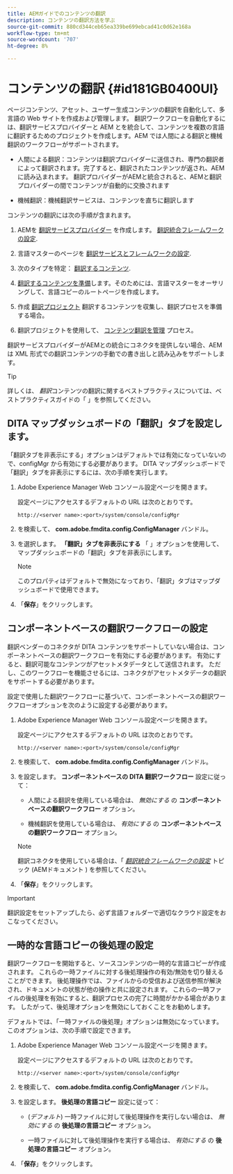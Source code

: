 ```yaml
---
title: AEMガイドでのコンテンツの翻訳
description: コンテンツの翻訳方法を学ぶ
source-git-commit: 880cd344ceb65ea339be699ebcad41c0d62e168a
workflow-type: tm+mt
source-wordcount: '707'
ht-degree: 8%

---
```


# コンテンツの翻訳 {#id181GB0400UI}

ページコンテンツ、アセット、ユーザー生成コンテンツの翻訳を自動化して、多言語の Web サイトを作成および管理します。 翻訳ワークフローを自動化するには、翻訳サービスプロバイダーと AEM とを統合して、コンテンツを複数の言語に翻訳するためのプロジェクトを作成します。AEM では人間による翻訳と機械翻訳のワークフローがサポートされます。

- 人間による翻訳：コンテンツは翻訳プロバイダーに送信され、専門の翻訳者によって翻訳されます。完了すると、翻訳されたコンテンツが返され、AEMに読み込まれます。 翻訳プロバイダーがAEMと統合されると、AEMと翻訳プロバイダーの間でコンテンツが自動的に交換されます

- 機械翻訳：機械翻訳サービスは、コンテンツを直ちに翻訳します


コンテンツの翻訳には次の手順が含まれます。

1. AEMを [翻訳サービスプロバイダー](https://helpx.adobe.com/experience-manager/6-5/sites/administering/using/tc-tic.html#ConnectingtoaTranslationServiceProvider) を作成します。 [翻訳統合フレームワークの設定](https://helpx.adobe.com/experience-manager/6-5/sites/administering/using/tc-tic.html#CreatingaTranslationIntegrationConfiguration).

1. 言語マスターのページを [翻訳サービスとフレームワークの設定](https://helpx.adobe.com/experience-manager/6-5/sites/administering/using/tc-tic.html#ConfiguringPagesforTranslation).

1. 次のタイプを特定： [翻訳するコンテンツ](https://helpx.adobe.com/experience-manager/6-5/sites/administering/using/tc-rules.html?lang=ja-JP).

1. [翻訳するコンテンツを準備](https://helpx.adobe.com/jp/experience-manager/6-5/sites/administering/using/tc-prep.html)します。そのためには、言語マスターをオーサリングして、言語コピーのルートページを作成します。

1. 作成 [翻訳プロジェクト](https://experienceleague.adobe.com/docs/experience-manager-65/administering/introduction/tc-manage.html?lang=ja) 翻訳するコンテンツを収集し、翻訳プロセスを準備する場合。

1. 翻訳プロジェクトを使用して、 [コンテンツ翻訳を管理](https://experienceleague.adobe.com/docs/experience-manager-65/administering/introduction/tc-manage.html?lang=ja) プロセス。


翻訳サービスプロバイダーがAEMとの統合にコネクタを提供しない場合、AEMは XML 形式での翻訳コンテンツの手動での書き出しと読み込みをサポートします。

>[!TIP]
>
> 詳しくは、 *翻訳*&#x200B;コンテンツの翻訳に関するベストプラクティスについては、ベストプラクティスガイドの「 」を参照してください。

## DITA マップダッシュボードの「翻訳」タブを設定します。

「翻訳タブを非表示にする」オプションはデフォルトでは有効になっていないので、configMgr から有効にする必要があります。 DITA マップダッシュボードで「翻訳」タブを非表示にするには、次の手順を実行します。

1. Adobe Experience Manager Web コンソール設定ページを開きます。

   設定ページにアクセスするデフォルトの URL は次のとおりです。

   ```http
   http://<server name>:<port>/system/console/configMgr
   ```

1. を検索して、 **com.adobe.fmdita.config.ConfigManager** バンドル。

1. を選択します。 **「翻訳」タブを非表示にする** 「 」オプションを使用して、マップダッシュボードの「翻訳」タブを非表示にします。

   >[!NOTE]
   >
   > このプロパティはデフォルトで無効になっており、「翻訳」タブはマップダッシュボードで使用できます。

1. 「**保存**」をクリックします。

## コンポーネントベースの翻訳ワークフローの設定

翻訳ベンダーのコネクタが DITA コンテンツをサポートしていない場合は、コンポーネントベースの翻訳ワークフローを有効にする必要があります。 有効にすると、翻訳可能なコンテンツがアセットメタデータとして送信されます。 ただし、このワークフローを機能させるには、コネクタがアセットメタデータの翻訳をサポートする必要があります。

設定で使用した翻訳ワークフローに基づいて、コンポーネントベースの翻訳ワークフローオプションを次のように設定する必要があります。

1. Adobe Experience Manager Web コンソール設定ページを開きます。

   設定ページにアクセスするデフォルトの URL は次のとおりです。

   ```http
   http://<server name>:<port>/system/console/configMgr
   ```

1. を検索して、 **com.adobe.fmdita.config.ConfigManager** バンドル。

1. を設定します。 **コンポーネントベースの DITA 翻訳ワークフロー** 設定に従って：

   - 人間による翻訳を使用している場合は、 *無効にする* の **コンポーネントベースの翻訳ワークフロー** オプション。

   - 機械翻訳を使用している場合は、 *有効にする* の **コンポーネントベースの翻訳ワークフロー** オプション。

   >[!NOTE]
   >
   > 翻訳コネクタを使用している場合は、「 *[翻訳統合フレームワークの設定](https://helpx.adobe.com/experience-manager/6-5/sites/administering/using/tc-tic.html)* トピック (AEMドキュメント ) を参照してください。

1. 「**保存**」をクリックします。


>[!IMPORTANT]
>
> 翻訳設定をセットアップしたら、必ず言語フォルダーで適切なクラウド設定をおこなってください。

## 一時的な言語コピーの後処理の設定

翻訳ワークフローを開始すると、ソースコンテンツの一時的な言語コピーが作成されます。 これらの一時ファイルに対する後処理操作の有効/無効を切り替えることができます。 後処理操作では、ファイルからの受信および送信参照が解決され、ドキュメントの状態が他の操作と共に設定されます。 これらの一時ファイルの後処理を有効にすると、翻訳プロセスの完了に時間がかかる場合があります。 したがって、後処理オプションを無効にしておくことをお勧めします。

デフォルトでは、「一時ファイルの後処理」オプションは無効になっています。 このオプションは、次の手順で設定できます。

1. Adobe Experience Manager Web コンソール設定ページを開きます。

   設定ページにアクセスするデフォルトの URL は次のとおりです。

   ```http
   http://<server name>:<port>/system/console/configMgr
   ```

1. を検索して、 **com.adobe.fmdita.config.ConfigManager** バンドル。

1. を設定します。 **後処理の言語コピー** 設定に従って：

   - \(*デフォルト*\) 一時ファイルに対して後処理操作を実行しない場合は、 *無効にする* の **後処理の言語コピー** オプション。

   - 一時ファイルに対して後処理操作を実行する場合は、 *有効にする* の **後処理の言語コピー** オプション。

1. 「**保存**」をクリックします。
